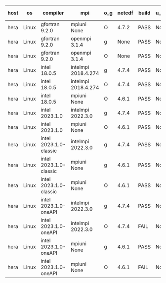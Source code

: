 

| host     | os       | compiler                              | mpi                      | o_g        | netcdf        | build       | u_pass          | u_fail          | s_pass            | s_fail            | e_pass             | e_fail             | nuopc_pass       | nuopc_fail       | artifacts link          |
|----------|----------|---------------------------------------|--------------------------|------------|---------------|-------------|-----------------|-----------------|-------------------|-------------------|--------------------|--------------------|------------------|------------------|-------------------------|
| hera | Linux | gfortran 9.2.0 | mpiuni None  | O | 4.7.2  | PASS | None | None | None | None | None | None | None | None | <a href="https://github.com/esmf-org/esmf-test-artifacts/tree/1f6a47921f9a7d9e5a3ec5eccc956f3b596c6a4d/patch_8.6.1/gfortran/9.2.0/O/mpiuni/None" target="_blank">1f6a479</a> | 
| hera | Linux | gfortran 9.2.0 | openmpi 3.1.4  | g | None  | PASS | None | None | None | None | None | None | None | None | <a href="https://github.com/esmf-org/esmf-test-artifacts/tree/c08d0a95f111159a274917978bcd83beadeee6ec/patch_8.6.1/gfortran/9.2.0/g/openmpi/3.1.4" target="_blank">c08d0a9</a> | 
| hera | Linux | gfortran 9.2.0 | openmpi 3.1.4  | O | None  | PASS | None | None | None | None | None | None | None | None | <a href="https://github.com/esmf-org/esmf-test-artifacts/tree/f7b0ef0cfc3fb7e97d68460b93a2334890930cb2/patch_8.6.1/gfortran/9.2.0/O/openmpi/3.1.4" target="_blank">f7b0ef0</a> | 
| hera | Linux | intel 18.0.5 | intelmpi 2018.4.274  | g | 4.7.4  | PASS | None | None | None | None | None | None | None | None | <a href="https://github.com/esmf-org/esmf-test-artifacts/tree/71d03a7673015639841502593b126890c867c3e6/patch_8.6.1/intel/18.0.5/g/intelmpi/2018.4.274" target="_blank">71d03a7</a> | 
| hera | Linux | intel 18.0.5 | intelmpi 2018.4.274  | O | 4.7.4  | PASS | None | None | None | None | None | None | None | None | <a href="https://github.com/esmf-org/esmf-test-artifacts/tree/2b0d488651b228e9c64300345a6d41b5df5bfa2c/patch_8.6.1/intel/18.0.5/O/intelmpi/2018.4.274" target="_blank">2b0d488</a> | 
| hera | Linux | intel 18.0.5 | mpiuni None  | O | 4.6.1  | PASS | None | None | None | None | None | None | None | None | <a href="https://github.com/esmf-org/esmf-test-artifacts/tree/a3b4c42b806a56f5e635403061cb77c227935351/patch_8.6.1/intel/18.0.5/O/mpiuni/None" target="_blank">a3b4c42</a> | 
| hera | Linux | intel 2023.1.0 | intelmpi 2022.3.0  | g | 4.7.4  | PASS | None | None | None | None | None | None | None | None | <a href="https://github.com/esmf-org/esmf-test-artifacts/tree/d7f83731d07aeb340a1710f07f21591d10f7b237/patch_8.6.1/intel/2023.1.0/g/intelmpi/2022.3.0" target="_blank">d7f8373</a> | 
| hera | Linux | intel 2023.1.0 | mpiuni None  | O | 4.6.1  | PASS | None | None | None | None | None | None | None | None | <a href="https://github.com/esmf-org/esmf-test-artifacts/tree/4cce54017f92940cb38c11ddd9f6e3b2d0ea2b35/patch_8.6.1/intel/2023.1.0/O/mpiuni/None" target="_blank">4cce540</a> | 
| hera | Linux | intel 2023.1.0-classic | intelmpi 2022.3.0  | g | 4.7.4  | PASS | None | None | None | None | None | None | None | None | <a href="https://github.com/esmf-org/esmf-test-artifacts/tree/fbd38868c22c30bab247958cb91f9d75f13d4fc3/patch_8.6.1/intel/2023.1.0-classic/g/intelmpi/2022.3.0" target="_blank">fbd3886</a> | 
| hera | Linux | intel 2023.1.0-classic | mpiuni None  | g | 4.6.1  | PASS | None | None | None | None | None | None | None | None | <a href="https://github.com/esmf-org/esmf-test-artifacts/tree/763d616f75b9e471c2905f9ef748bfd47595f158/patch_8.6.1/intel/2023.1.0-classic/g/mpiuni/None" target="_blank">763d616</a> | 
| hera | Linux | intel 2023.1.0-classic | mpiuni None  | O | 4.6.1  | PASS | None | None | None | None | None | None | None | None | <a href="https://github.com/esmf-org/esmf-test-artifacts/tree/ba32227ddea5c258c8b8676949978e38c1a41d48/patch_8.6.1/intel/2023.1.0-classic/O/mpiuni/None" target="_blank">ba32227</a> | 
| hera | Linux | intel 2023.1.0-oneAPI | intelmpi 2022.3.0  | g | 4.7.4  | PASS | None | None | None | None | None | None | None | None | <a href="https://github.com/esmf-org/esmf-test-artifacts/tree/db72a86f68ff0182b602e0c3bebc90eb989f153d/patch_8.6.1/intel/2023.1.0-oneAPI/g/intelmpi/2022.3.0" target="_blank">db72a86</a> | 
| hera | Linux | intel 2023.1.0-oneAPI | intelmpi 2022.3.0  | O | 4.7.4  | FAIL | None | None | None | None | None | None | None | None | <a href="https://github.com/esmf-org/esmf-test-artifacts/tree/759b4a91bc6c46257a5705afdf65bec9eb5ae69b/patch_8.6.1/intel/2023.1.0-oneAPI/O/intelmpi/2022.3.0" target="_blank">759b4a9</a> | 
| hera | Linux | intel 2023.1.0-oneAPI | mpiuni None  | g | 4.6.1  | PASS | None | None | None | None | None | None | None | None | <a href="https://github.com/esmf-org/esmf-test-artifacts/tree/244259cc40ce643d9a34305bfb1e33c10c892d48/patch_8.6.1/intel/2023.1.0-oneAPI/g/mpiuni/None" target="_blank">244259c</a> | 
| hera | Linux | intel 2023.1.0-oneAPI | mpiuni None  | O | 4.6.1  | FAIL | None | None | None | None | None | None | None | None | <a href="https://github.com/esmf-org/esmf-test-artifacts/tree/3f2c8d5794adee229e1fa6c6d5e49c83845811eb/patch_8.6.1/intel/2023.1.0-oneAPI/O/mpiuni/None" target="_blank">3f2c8d5</a> | 
